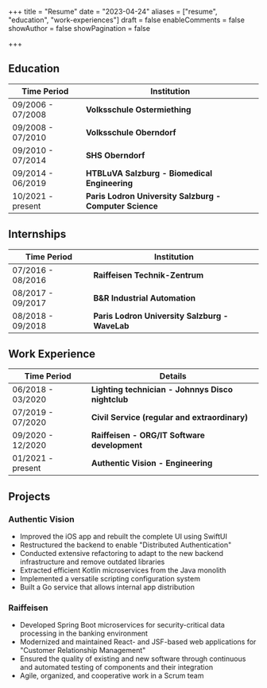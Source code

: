 +++
title = "Resume"
date = "2023-04-24"
aliases = ["resume", "education", "work-experiences"]
draft = false
enableComments = false
showAuthor = false
showPagination = false

+++

## Education

| Time Period          | Institution                                       |
|----------------------|---------------------------------------------------|
| 09/2006 - 07/2008    | **Volksschule Ostermiething**                     |
| 09/2008 - 07/2010    | **Volksschule Oberndorf**                         |
| 09/2010 - 07/2014    | **SHS Oberndorf**                                 |
| 09/2014 - 06/2019    | **HTBLuVA Salzburg - Biomedical Engineering**     |
| 10/2021 - present    | **Paris Lodron University Salzburg - Computer Science**     |

## Internships

| Time Period          | Institution                                       |
|----------------------|---------------------------------------------------|
| 07/2016 - 08/2016    | **Raiffeisen Technik-Zentrum**                    |
| 08/2017 - 09/2017    | **B&R Industrial Automation**                     |
| 08/2018 - 09/2018    | **Paris Lodron University Salzburg - WaveLab**    |

## Work Experience

| Time Period          | Details                                           |
|----------------------|---------------------------------------------------|
| 06/2018 - 03/2020    | **Lighting technician - Johnnys Disco nightclub**     |
| 07/2019 - 07/2020    | **Civil Service (regular and extraordinary)** |
| 09/2020 - 12/2020    | **Raiffeisen - ORG/IT Software development**          |
| 01/2021 - present   | **Authentic Vision - Engineering**                    |
## Projects

### Authentic Vision

- Improved the iOS app and rebuilt the complete UI using SwiftUI
- Restructured the backend to enable "Distributed Authentication"
- Conducted extensive refactoring to adapt to the new backend infrastructure and remove outdated libraries
- Extracted efficient Kotlin microservices from the Java monolith
- Implemented a versatile scripting configuration system
- Built a Go service that allows internal app distribution

### Raiffeisen

- Developed Spring Boot microservices for security-critical data processing in the banking environment
- Modernized and maintained React- and JSF-based web applications for "Customer Relationship Management"
- Ensured the quality of existing and new software through continuous and automated testing of components and their integration
- Agile, organized, and cooperative work in a Scrum team
